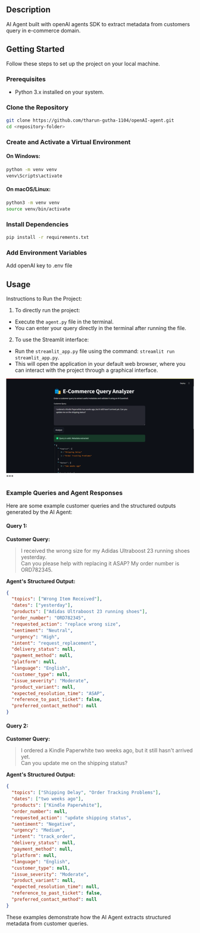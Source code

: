 ## Description
AI Agent built with openAI agents SDK to extract metadata from customers query in e-commerce domain.

## Getting Started

Follow these steps to set up the project on your local machine.

### Prerequisites
- Python 3.x installed on your system.

### Clone the Repository
```bash
git clone https://github.com/tharun-gutha-1104/openAI-agent.git
cd <repository-folder>
```

### Create and Activate a Virtual Environment
#### On Windows:
```bash
python -m venv venv
venv\Scripts\activate
```

#### On macOS/Linux:
```bash
python3 -m venv venv
source venv/bin/activate
```

### Install Dependencies
```bash
pip install -r requirements.txt
```

### Add Environment Variables
Add openAI key to .env file


## Usage

Instructions to Run the Project:

1. To directly run the project:
  - Execute the `agent.py` file in the terminal.
  - You can enter your query directly in the terminal after running the file.

2. To use the Streamlit interface:
  - Run the `streamlit_app.py` file using the command: `streamlit run streamlit_app.py`.
  - This will open the application in your default web browser, where you can interact with the project through a graphical interface.

  ![alt text](image.png)
"""
### Example Queries and Agent Responses

Here are some example customer queries and the structured outputs generated by the AI Agent:

#### Query 1:
**Customer Query:**
> I received the wrong size for my Adidas Ultraboost 23 running shoes yesterday.  
> Can you please help with replacing it ASAP? My order number is ORD782345.

**Agent's Structured Output:**
```json
{
  "topics": ["Wrong Item Received"],
  "dates": ["yesterday"],
  "products": ["Adidas Ultraboost 23 running shoes"],
  "order_number": "ORD782345",
  "requested_action": "replace wrong size",
  "sentiment": "Neutral",
  "urgency": "High",
  "intent": "request_replacement",
  "delivery_status": null,
  "payment_method": null,
  "platform": null,
  "language": "English",
  "customer_type": null,
  "issue_severity": "Moderate",
  "product_variant": null,
  "expected_resolution_time": "ASAP",
  "reference_to_past_ticket": false,
  "preferred_contact_method": null
}
```

#### Query 2:
**Customer Query:**
> I ordered a Kindle Paperwhite two weeks ago, but it still hasn't arrived yet.  
> Can you update me on the shipping status?

**Agent's Structured Output:**
```json
{
  "topics": ["Shipping Delay", "Order Tracking Problems"],
  "dates": ["two weeks ago"],
  "products": ["Kindle Paperwhite"],
  "order_number": null,
  "requested_action": "update shipping status",
  "sentiment": "Negative",
  "urgency": "Medium",
  "intent": "track_order",
  "delivery_status": null,
  "payment_method": null,
  "platform": null,
  "language": "English",
  "customer_type": null,
  "issue_severity": "Moderate",
  "product_variant": null,
  "expected_resolution_time": null,
  "reference_to_past_ticket": false,
  "preferred_contact_method": null
}
```

These examples demonstrate how the AI Agent extracts structured metadata from customer queries.
